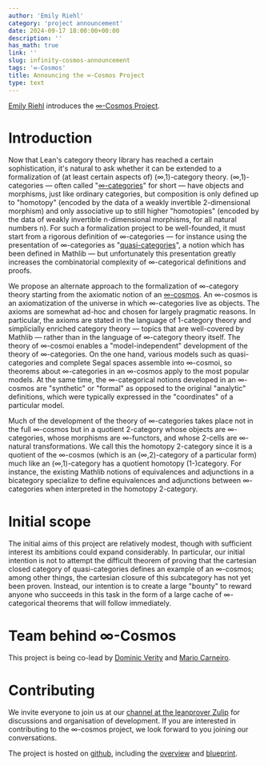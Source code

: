 ```yaml
---
author: 'Emily Riehl'
category: 'project announcement'
date: 2024-09-17 18:00:00+00:00
description: ''
has_math: true
link: ''
slug: infinity-cosmos-announcement
tags: '∞-Cosmos'
title: Announcing the ∞-Cosmos Project
type: text
---
```


[Emily Riehl](https://github.com/emilyriehl) introduces the [∞-Cosmos Project](https://github.com/emilyriehl/infinity-cosmos).

<!-- TEASER_END -->

# Introduction

Now that Lean's category theory library has reached a certain sophistication, it's natural to ask whether it can be extended to a formalization of (at least certain aspects of) (∞,1)-category theory. (∞,1)-categories — often called "[∞-categories](https://www.ams.org/notices/200808/tx080800949p.pdf)" for short — have objects and morphisms, just like ordinary categories, but composition is only defined up to "homotopy" (encoded by the data of a weakly invertible 2-dimensional morphism) and only associative up to still higher "homotopies" (encoded by the data of weakly invertible n-dimensional morphisms, for all natural numbers n). For such a formalization project to be well-founded, it must start from a rigorous definition of ∞-categories — for instance using the presentation of ∞-categories as "[quasi-categories](https://ncatlab.org/nlab/show/quasi-category)", a notion which has been defined in Mathlib — but unfortunately this presentation greatly increases the combinatorial complexity of ∞-categorical definitions and proofs.

We propose an alternate approach to the formalization of ∞-category theory starting from the axiomatic notion of an [∞-cosmos](https://ncatlab.org/nlab/show/infinity-cosmos). An ∞-cosmos is an axiomatization of the universe in which ∞-categories live as objects. The axioms are somewhat ad-hoc and chosen for largely pragmatic reasons. In particular, the axioms are stated in the language of 1-category theory and simplicially enriched category theory — topics that are well-covered by Mathlib — rather than in the language of ∞-category theory itself. The theory of ∞-cosmoi enables a "model-independent" development of the theory of ∞-categories. On the one hand, various models such as quasi-categories and complete Segal spaces assemble into ∞-cosmoi, so theorems about ∞-categories in an ∞-cosmos apply to the most popular models. At the same time, the ∞-categorical notions developed in an ∞-cosmos are "synthetic" or "formal" as opposed to the original "analytic" definitions, which were typically expressed in the "coordinates" of a particular model.

Much of the development of the theory of ∞-categories takes place not in the full ∞-cosmos but in a quotient 2-category whose objects are ∞-categories, whose morphisms are ∞-functors, and whose 2-cells are ∞-natural transformations. We call this the homotopy 2-category since it is a quotient of the ∞-cosmos (which is an (∞,2)-category of a particular form) much like an (∞,1)-category has a quotient homotopy (1-)category. For instance, the existing Mathlib notions of equivalences and adjunctions in a bicategory specialize to define equivalences and adjunctions between ∞-categories when interpreted in the homotopy 2-category.

# Initial scope

The initial aims of this project are relatively modest, though with sufficient interest its ambitions could expand considerably. In particular, our initial intention is not to attempt the difficult theorem of proving that the cartesian closed category of quasi-categories defines an example of an ∞-cosmos; among other things, the cartesian closure of this subcategory has not yet been proven. Instead, our intention is to create a large "bounty" to reward anyone who succeeds in this task in the form of a large cache of ∞-categorical theorems that will follow immediately.

# Team behind ∞-Cosmos

This project is being co-lead by [Dominic Verity](https://github.com/dom-verity) and [Mario Carneiro](https://github.com/digama0).

# Contributing

We invite everyone to join us at our [channel at the leanprover Zulip](https://leanprover.zulipchat.com/#narrow/stream/455414-Infinity-Cosmos) for discussions and organisation of development. If you are interested in contributing to the ∞-cosmos project, we look forward to you joining our conversations.

The project is hosted on [github](https://github.com/emilyriehl/infinity-cosmos), including the [overview](https://emilyriehl.github.io/infinity-cosmos/) and [blueprint](https://emilyriehl.github.io/infinity-cosmos/blueprint/).
